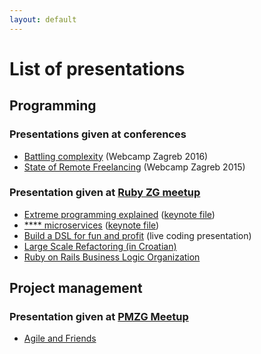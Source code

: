 ```yaml
---
layout: default
---
```


# List of presentations

## Programming

### Presentations given at conferences

* [Battling complexity](https://www.youtube.com/watch?v=UzWxrIaL0xM&t=13s) (Webcamp Zagreb 2016)
* [State of Remote Freelancing](https://www.youtube.com/watch?v=g9UgPsdP9vI) (Webcamp Zagreb 2015)

### Presentation given at [Ruby ZG meetup](https://www.meetup.com/rubyzg/)
* [Extreme programming explained](./files/extreme_programming.pdf)
    ([keynote file](./files/extreme_programming.key))
* [**** microservices](./files/microservices.pdf)
    ([keynote file](./files/microservices.key))
* [Build a DSL for fun and profit](https://github.com/radanskoric/presentations/tree/master/building_dsls)
    (live coding presentation)
* [Large Scale Refactoring (in Croatian)](./large_refactoring)
* [Ruby on Rails Business Logic Organization](./ror_business_logic)

## Project management

### Presentation given at [PMZG Meetup](https://www.meetup.com/PMZG-Project-Product-Management-Zagreb/)
* [Agile and Friends](./agile_and_friends)


